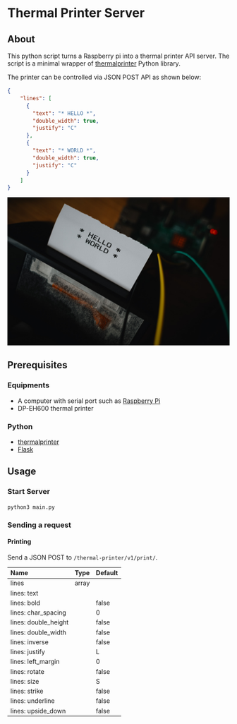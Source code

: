 # Thermal Printer Server

## About

This python script turns a Raspberry pi into a thermal printer API server.
The script is a minimal wrapper of [thermalprinter](https://github.com/BoboTiG/thermalprinter) Python library.

The printer can be controlled via JSON POST API as shown below:

```JSON
{
    "lines": [
      {
        "text": "* HELLO *",
        "double_width": true,
        "justify": "C"
      },
      {
        "text": "* WORLD *",
        "double_width": true,
        "justify": "C"
      }
    ]
}
```

![Hello World printed](./doc/img/hello_world.jpg)

## Prerequisites 

### Equipments
- A computer with serial port such as [Raspberry Pi](https://www.raspberrypi.org)
- DP-EH600 thermal printer

### Python
- [thermalprinter](https://github.com/BoboTiG/thermalprinter)
- [Flask](http://flask.palletsprojects.com/en/1.1.x/)

## Usage

### Start Server
```
python3 main.py
```

### Sending a request

#### Printing

Send a JSON POST to `/thermal-printer/v1/print/`.

|Name|Type|Default|
|:---|:---|:------|
|lines|array||
|lines: text|||
|lines: bold||false|
|lines: char_spacing||0|
|lines: double_height||false|
|lines: double_width||false|
|lines: inverse||false|
|lines: justify||L|
|lines: left_margin||0|
|lines: rotate||false|
|lines: size||S|
|lines: strike||false|
|lines: underline||false|
|lines: upside_down||false|

